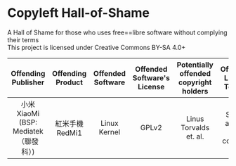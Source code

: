 # Copyleft Hall-of-Shame
A Hall of Shame for those who uses free==libre software without complying their terms  
This project is licensed under Creative Commons BY-SA 4.0+

| Offending Publisher | Offending Product | Offended Software | Offended Software's License | Potentially offended copyright holders | Offending License Term(s) | Offending Proof | Comments |
| :-: | :-: | :-: | :-: | :-: | :-: | :-: | :-: |
| 小米<br>XiaoMi<br>(BSP: Mediatek（聯發科）) | 紅米手機<br>RedMi1 | Linux Kernel | GPLv2 | Linus Torvalds et. al. | Source acquiry not complied | [\[1\]](https://github.com/MiCode/Xiaomi_Kernel_OpenSource/issues/4) | MTK Platform |
